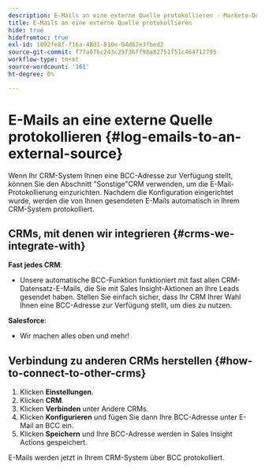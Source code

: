 ```yaml
---
description: E-Mails an eine externe Quelle protokollieren - Marketo-Dokumente - Produktdokumentation
title: E-Mails an eine externe Quelle protokollieren
hide: true
hidefromtoc: true
exl-id: 1092fe8f-f16a-48d1-810e-04d62e3fbed2
source-git-commit: f77a076c243c25f3bff98a82751f51c464712795
workflow-type: tm+mt
source-wordcount: '161'
ht-degree: 0%

---
```


# E-Mails an eine externe Quelle protokollieren {#log-emails-to-an-external-source}

Wenn Ihr CRM-System Ihnen eine BCC-Adresse zur Verfügung stellt, können Sie den Abschnitt &quot;Sonstige&quot;CRM verwenden, um die E-Mail-Protokollierung einzurichten. Nachdem die Konfiguration eingerichtet wurde, werden die von Ihnen gesendeten E-Mails automatisch in Ihrem CRM-System protokolliert.

## CRMs, mit denen wir integrieren {#crms-we-integrate-with}

**Fast jedes CRM**:

* Unsere automatische BCC-Funktion funktioniert mit fast allen CRM-Datensatz-E-Mails, die Sie mit Sales Insight-Aktionen an Ihre Leads gesendet haben. Stellen Sie einfach sicher, dass Ihr CRM Ihrer Wahl Ihnen eine BCC-Adresse zur Verfügung stellt, um dies zu nutzen.

**Salesforce**:

* Wir machen alles oben und mehr!

## Verbindung zu anderen CRMs herstellen {#how-to-connect-to-other-crms}

1. Klicken **Einstellungen**.
1. Klicken **CRM**.
1. Klicken **Verbinden** unter Andere CRMs.
1. Klicken **Konfigurieren** und fügen Sie dann Ihre BCC-Adresse unter E-Mail an BCC ein.
1. Klicken **Speichern** und Ihre BCC-Adresse werden in Sales Insight Actions gespeichert.

E-Mails werden jetzt in Ihrem CRM-System über BCC protokolliert.
